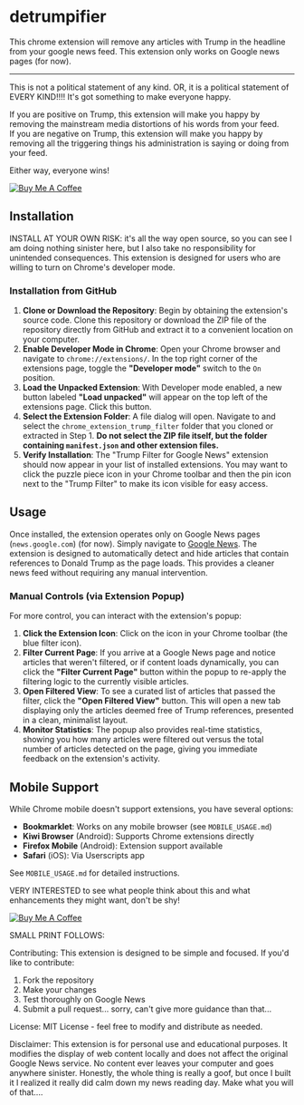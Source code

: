 # detrumpifier
This chrome extension will remove any articles with Trump in the headline from your google news feed. This extension only works on Google news pages (for now).  
****

This is not a political statement of any kind.  OR, it is a political statement of EVERY KIND!!!!  It's got something to make everyone happy.  

If you are positive on Trump, this extension will make you happy by removing the mainstream media distortions of his words from your feed.  
If you are negative on Trump, this extension will make you happy by removing all the triggering things his administration is saying or doing from your feed.  

Either way, everyone wins!  

[![Buy Me A Coffee](https://img.shields.io/badge/Buy%20Me%20A%20Coffee-ffdd00?style=for-the-badge&logo=buy-me-a-coffee&logoColor=black )](https://coff.ee/detrumpifier )

## Installation

INSTALL AT YOUR OWN RISK:  it's all the way open source, so you can see I am doing nothing sinister here, but I also take no responsibility for unintended consequences.  This extension is designed for users who are willing to turn on Chrome's developer mode.  

### Installation from GitHub

1.  **Clone or Download the Repository**: Begin by obtaining the extension's source code. Clone this repository or download the ZIP file of the repository directly from GitHub and extract it to a convenient location on your computer.
2.  **Enable Developer Mode in Chrome**: Open your Chrome browser and navigate to `chrome://extensions/`. In the top right corner of the extensions page, toggle the **"Developer mode"** switch to the `On` position.
3.  **Load the Unpacked Extension**: With Developer mode enabled, a new button labeled **"Load unpacked"** will appear on the top left of the extensions page. Click this button.
4.  **Select the Extension Folder**: A file dialog will open. Navigate to and select the `chrome_extension_trump_filter` folder that you cloned or extracted in Step 1. **Do not select the ZIP file itself, but the folder containing `manifest.json` and other extension files.**
5.  **Verify Installation**: The "Trump Filter for Google News" extension should now appear in your list of installed extensions. You may want to click the puzzle piece icon in your Chrome toolbar and then the pin icon next to the "Trump Filter" to make its icon visible for easy access.

## Usage

Once installed, the extension operates only on Google News pages (`news.google.com`) (for now).  Simply navigate to [Google News](https://news.google.com ). The extension is designed to automatically detect and hide articles that contain references to Donald Trump as the page loads. This provides a cleaner news feed without requiring any manual intervention.

### Manual Controls (via Extension Popup)

For more control, you can interact with the extension's popup:

1.  **Click the Extension Icon**: Click on the icon in your Chrome toolbar (the blue filter icon).
2.  **Filter Current Page**: If you arrive at a Google News page and notice articles that weren't filtered, or if content loads dynamically, you can click the **"Filter Current Page"** button within the popup to re-apply the filtering logic to the currently visible articles.
3.  **Open Filtered View**: To see a curated list of articles that passed the filter, click the **"Open Filtered View"** button. This will open a new tab displaying only the articles deemed free of Trump references, presented in a clean, minimalist layout.
4.  **Monitor Statistics**: The popup also provides real-time statistics, showing you how many articles were filtered out versus the total number of articles detected on the page, giving you immediate feedback on the extension's activity.


## Mobile Support

While Chrome mobile doesn't support extensions, you have several options:

- **Bookmarklet**: Works on any mobile browser (see `MOBILE_USAGE.md`)
- **Kiwi Browser** (Android): Supports Chrome extensions directly
- **Firefox Mobile** (Android): Extension support available
- **Safari** (iOS): Via Userscripts app

See `MOBILE_USAGE.md` for detailed instructions.

VERY INTERESTED to see what people think about this and what enhancements they might want, don't be shy!   


[![Buy Me A Coffee](https://img.shields.io/badge/Buy%20Me%20A%20Coffee-ffdd00?style=for-the-badge&logo=buy-me-a-coffee&logoColor=black )](https://coff.ee/detrumpifier )

SMALL PRINT FOLLOWS:  

Contributing:  This extension is designed to be simple and focused. If you'd like to contribute:
  1. Fork the repository
  2. Make your changes
  3. Test thoroughly on Google News
  4. Submit a pull request... sorry, can't give more guidance than that... 

License: MIT License - feel free to modify and distribute as needed.

Disclaimer:  This extension is for personal use and educational purposes. It modifies the display of web content locally and does not affect the original Google News service.  No content ever leaves your computer and goes anywhere sinister.  Honestly, the whole thing is really a goof, but once I built it I realized it really did calm down my news reading day.  Make what you will of that....

